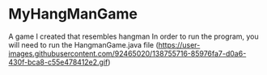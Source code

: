 # MyHangManGame
A game I created that resembles hangman
In order to run the program, you will need to run the HangmanGame.java file
(https://user-images.githubusercontent.com/92465020/138755716-85976fa7-d0a6-430f-bca8-c55e478412e2.gif)
